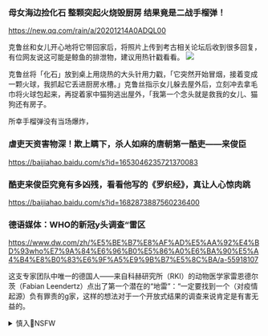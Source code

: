 ### 母女海边捡化石 整颗突起火烧毁厨房 结果竟是二战手榴弹！
https://new.qq.com/rain/a/20201214A0ADQL00

克鲁丝和女儿开心地将它带回家后，将照片上传到考古相关论坛后收到很多回复，有位网友说这可能是鲸鱼的排泄物，建议用热针戳看看。
<img src="https://inews.gtimg.com/newsapp_bt/0/12907655905/">

克鲁丝将「化石」放到桌上用烧热的大头针用力戳，「它突然开始冒烟，接着变成一颗火球，我抓起它丢进厨房水槽。」克鲁丝指示女儿躲去屋外后，立刻冲去拿毛巾将火球包起来，再捉着家中猫狗逃出屋外，「我第一个念头就是救我的女儿、猫狗还有房子。

所幸手榴弹没有当场爆炸，

### 虐吏天资害物深！欺上瞒下，杀人如麻的唐朝第一酷吏——来俊臣
https://baijiahao.baidu.com/s?id=1653046235721370083

### 酷吏来俊臣究竟有多凶残，看看他写的《罗织经》，真让人心惊肉跳
https://baijiahao.baidu.com/s?id=1682873887560236400

### 德语媒体：WHO的新冠y头调查“雷区
https://www.dw.com/zh/%E5%BE%B7%E8%AF%AD%E5%AA%92%E4%BD%93who%E7%9A%84%E6%96%B0%E5%86%A0%E6%BA%90%E5%A4%B4%E8%B0%83%E6%9F%A5%E9%9B%B7%E5%8C%BA/a-55918107

这支专家团队中唯一的德国人——来自科赫研究所（RKI）的动物医学家雷恩德尔茨（Fabian Leendertz）点出了第一个潜在的“地雷”：“一定要找到一个（对疫情起源）负有罪责的g家，这样的想法对于一个开放式结果的调查来说肯定是有害无益的。

<details><summary>慎入🔞NSFW</summary>

Not Safe For Work
<img src="https://upload.wikimedia.org/wikipedia/commons/thumb/d/d3/Biohazard_Symbol_Specification.png/210px-Biohazard_Symbol_Specification.png">

<details><summary><b>风险自理Use At Your Own Risk🈲</summary>

### 良叔：一面富可敌g，一面穷得离谱！
https://2newcenturynet.blogspot.com/2020/12/blog-post_95.html

### zg历史转折，一场流氓战胜规则的悲剧
https://2newcenturynet.blogspot.com/2020/12/blog-post_18.html

继刘邦的h室江山坐稳之后，后来者h武帝刘彻终于把zg历史推上歧路。在这一时期，他重用了董仲舒，汲黯，主父偃，张汤，桑弘羊，公孙弘，儿宽，王温舒等人。不仅让g营企业”堂而皇之的登上历史舞台，还诞生了“外儒内法”的治g总路线，并且被一代一代传承下来。这些人用其绝高的智慧和对皇帝的绝对崇拜，为zhm族打造出一座不可破的精神牢笼。

### h为员工称拒绝刺探思科软件后遭解雇或降职
https://www.dw.com/zh/%E5%8D%8E%E4%B8%BA%E5%91%98%E5%B7%A5%E7%A7%B0%E6%8B%92%E7%BB%9D%E5%88%BA%E6%8E%A2%E6%80%9D%E7%A7%91%E8%BD%AF%E4%BB%B6%E5%90%8E%E9%81%AD%E8%A7%A3%E9%9B%87%E6%88%96%E9%99%8D%E8%81%8C/a-55924815

</details>
</details>
